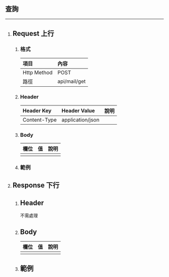 ## 查詢

---

1. ## Request 上行

   1. ### 格式

      | 項目 | 內容 |
      | :--- | :--- |
      | Http Method | POST |
      | 路徑 | api/mail/get |
   2. ### Header

      | Header Key | Header Value | 說明 |
      | :--- | :--- | :--- |
      | Content-Type | application/json |  |
   3. ### Body

      | 欄位 | 值 | 說明 |
      | :--- | :--- | :--- |
      |  |  |  |
   4. ### 範例
2. ## Response 下行

   1. ## Header

      不需處理

   2. ## Body

      | 欄位 | 值 | 說明 |
      | :--- | :--- | :--- |
      |  |  |  |
   3. ## 範例

## 




